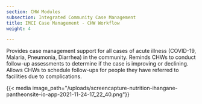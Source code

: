 ```yaml
---
section: CHW Modules
subsection: Integrated Community Case Management
title: IMCI Case Management - CHW Workflow
weight: 4

---
```

Provides case management support for all cases of acute illness (COVID-19, Malaria, Pneumonia, Diarrhea) in the community. Reminds CHWs to conduct follow-up assessments to determine if the case is improving or declining. Allows CHWs to schedule follow-ups for people they have referred to facilities due to complications.

{{< media image_path="/uploads/screencapture-nutrition-ihangane-pantheonsite-io-app-2021-11-24-17_22_40.png"}}